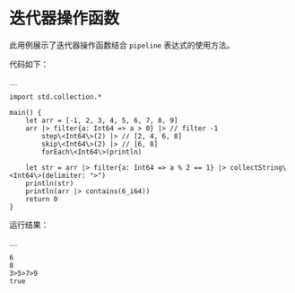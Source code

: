 
# 迭代器操作函数

此用例展示了迭代器操作函数结合 `pipeline` 表达式的使用方法。

代码如下：
    
    __
    
    import std.collection.*
    
    main() {
        let arr = [-1, 2, 3, 4, 5, 6, 7, 8, 9]
        arr |> filter{a: Int64 => a > 0} |> // filter -1
            step\<Int64\>(2) |> // [2, 4, 6, 8]
            skip\<Int64\>(2) |> // [6, 8]
            forEach\<Int64\>(println)
    
        let str = arr |> filter{a: Int64 => a % 2 == 1} |> collectString\<Int64\>(delimiter: ">")
        println(str)
        println(arr |> contains(6_i64))
        return 0
    }
    
运行结果：
    
    __
    
    6
    8
    3>5>7>9
    true